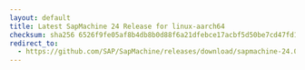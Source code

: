 ```yaml
---
layout: default
title: Latest SapMachine 24 Release for linux-aarch64
checksum: sha256 6526f9fe05af8b4db8b0d88f6a21dfebce17acbf5d50be7cd47fd1e41810aed9
redirect_to:
  - https://github.com/SAP/SapMachine/releases/download/sapmachine-24.0.1/sapmachine-jre-24.0.1_linux-aarch64_bin.tar.gz
---
```

